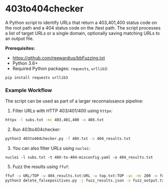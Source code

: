 # 403to404checker
A Python script to identify URLs that return a 403,401,400 status code on the root path and a 404 status code on the /test path. The script processes a list of target URLs or a single domain, optionally saving matching URLs to an output file.

**Prerequisites:**

- https://github.com/reewardius/bbFuzzing.txt
- Python 3.6+
- Required Python packages: `requests`, `urllib3`:
```
pip install requests urllib3
```
### Example Workflow
The script can be used as part of a larger reconnaissance pipeline:

1. Filter URLs with HTTP 403/401/400 using `httpx`:

```bash
httpx -l subs.txt -mc 403,401,400 -o 40X.txt
```
2. Run 403to404checker:
```bash
python3 403to404checker.py -f 40X.txt -o 404_results.txt
```
3. You can also filter URLs using `nuclei`:
```
nuclei -l subs.txt -t 40X-to-404-misconfig.yaml -o 404_results.txt
```
5. Fuzz the results using `ffuf`:
```bash
ffuf -u URL/TOP -w 404_results.txt:URL -w top.txt:TOP -ac -mc 200 -o fuzz_results.json -fs 0 && \
python3 delete_falsepositives.py -j fuzz_results.json -o fuzz_output.txt -fp fp_domains.txt
```
